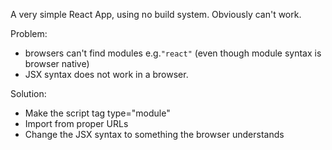 A very simple React App, using no build system. Obviously can't work.

Problem:

- browsers can't find modules e.g.`"react"` (even though module syntax is browser native)
- JSX syntax does not work in a browser.

Solution:

- Make the script tag type="module"
- Import from proper URLs
- Change the JSX syntax to something the browser understands
